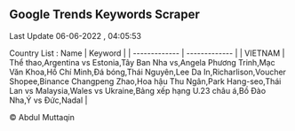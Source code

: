 

## Google Trends Keywords Scraper 
 
Last Update 06-06-2022 , 04:05:53

Country List :
 Name  | Keyword |
| ------------- | ------------- |
| VIETNAM | Thể thao,Argentina vs Estonia,Tây Ban Nha vs,Angela Phương Trinh,Mạc Văn Khoa,Hồ Chí Minh,Đá bóng,Thái Nguyên,Lee Da In,Richarlison,Voucher Shopee,Binance Changpeng Zhao,Hoa hậu Thu Ngân,Park Hang-seo,Thái Lan vs Malaysia,Wales vs Ukraine,Bảng xếp hạng U.23 châu á,Bồ Đào Nha,Ý vs Đức,Nadal |



© Abdul Muttaqin 
